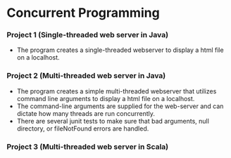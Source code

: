 # Concurrent Programming

### Project 1 (Single-threaded web server in Java)
- The program creates a single-threaded webserver to display a html file on a localhost.

### Project 2 (Multi-threaded web server in Java)
 
- The program creates a simple multi-threaded webserver that utilizes command line arguments to display a html file on a localhost.
- The command-line arguments are supplied for the web-server and can dictate how many threads are run concurrently.
- There are several junit tests to make sure that bad arguments, null directory, or fileNotFound errors are handled.

### Project 3 (Multi-threaded web server in Scala)

